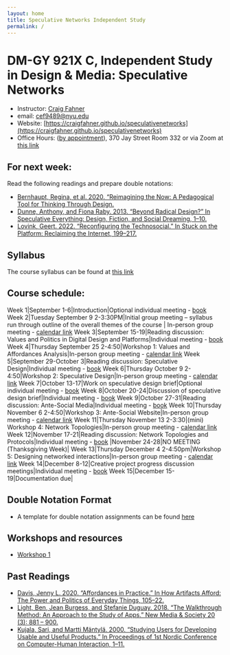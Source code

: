 ```yaml
---
layout: home
title: Speculative Networks Independent Study
permalink: /
---
```


# DM-GY 921X C, Independent Study in Design & Media: Speculative Networks

- Instructor: [Craig Fahner](https://www.craigfahner.com)
- email: [cef9489@nyu.edu](mailto:cef9489@nyu.edu)
- Website: [https://craigfahner.github.io/speculativenetworks](https://craigfahner.github.io/speculativenetworks)
- Office Hours: ([by appointment](https://calendar.app.google/zq4uTXKKZYkktD137)), 370 Jay Street Room 332 or via Zoom at [this link](https://nyu.zoom.us/j/9757774992)

## For next week:

Read the following readings and prepare double notations:

- [Bernhaupt, Regina, et al. 2020. “Reimagining the Now: A Pedagogical Tool for Thinking Through Design.](https://speculativeedu.wordpress.com/wp-content/uploads/2020/07/reimagining-the-now-a-pedagogical-tool-for-thinking-through-design-dis-2020-final-gillian-russell-craig-badke-garnet-hertz.pdf)
- [Dunne, Anthony, and Fiona Raby. 2013. “Beyond Radical Design?” In Speculative Everything: Design, Fiction, and Social Dreaming, 1–10.](https://commons.gc.cuny.edu/?get_group_doc=2813/Speculative_Everything_Design%2C_Fiction%2C_and_Social..._----_%281._Beyond_Radical_Design_%29.pdf)
- [Lovink, Geert. 2022. “Reconfiguring the Technosocial.” In Stuck on the Platform: Reclaiming the Internet, 199–217.](https://www.dropbox.com/scl/fi/txv2hq9hoj6ykq0i2jcur/Reconfiguring-the-Technosocial.pdf?rlkey=7vlha3ofze1evj6id5dgiwbhl&dl=0)

## Syllabus

The course syllabus can be found at [this link](https://www.dropbox.com/scl/fi/mwwu35dch8qup93w97s5v/Spec-Nets-Independent-Study-Syllabus-F25.pdf?rlkey=kohlcivtppo0u4kamvart3gpr&dl=0)

## Course schedule:

Week 1|September 1-6|Introduction|Optional individual meeting - [book](https://calendar.app.google/zq4uTXKKZYkktD137)
Week 2|Tuesday September 9 2-3:30PM|Initial group meeting – syllabus run through outline of the overall themes of the course | In-person group meeting - [calendar link](https://calendar.google.com/calendar/event?action=TEMPLATE&tmeid=MGJ1a3Zndjh1anJjMXRibzNzZWJzZTFhOWEgY2VmOTQ4OUBueXUuZWR1&tmsrc=cef9489%40nyu.edu)
Week 3|September 15-19|Reading discussion: Values and Politics in Digital Design and Platforms|Individual meeting - [book](https://calendar.app.google/zq4uTXKKZYkktD137)
Week 4|Thursday September 25 2-4:50|Workshop 1: Values and Affordances Analysis|In-person group meeting - [calendar link](https://calendar.google.com/calendar/event?action=TEMPLATE&tmeid=XzhwMmplY3BoNzEzNDZiOW82dDM0OGI5azhvczRhYjlvNzEzNDRiOWc2Y3A0OGM5aDZrczQ0Y2hoNzAgY2VmOTQ4OUBueXUuZWR1&tmsrc=cef9489%40nyu.edu)
Week 5|September 29-October 3|Reading discussion: Speculative Design|Individual meeting - [book](https://calendar.app.google/zq4uTXKKZYkktD137)
Week 6|Thursday October 9 2-4:50|Workshop 2: Speculative Design|In-person group meeting - [calendar link](https://calendar.google.com/calendar/event?action=TEMPLATE&tmeid=NmtmdjNjdWJsOTIxbmk3bmViYnVqczA1OXEgY2VmOTQ4OUBueXUuZWR1&tmsrc=cef9489%40nyu.edu)
Week 7|October 13-17|Work on speculative design brief|Optional individual meeting - [book](https://calendar.app.google/zq4uTXKKZYkktD137)
Week 8|October 20-24|Discussion of speculative design brief|Individual meeting - [book](https://calendar.app.google/zq4uTXKKZYkktD137)
Week 9|October 27-31|Reading discussion: Ante-Social Media|Individual meeting - [book](https://calendar.app.google/zq4uTXKKZYkktD137)
Week 10|Thursday November 6 2-4:50|Workshop 3: Ante-Social Website|In-person group meeting - [calendar link](https://calendar.google.com/calendar/event?action=TEMPLATE&tmeid=NmFnZzRubmY2MjdwaWlzcXBwNDh0NzRiZDYgY2VmOTQ4OUBueXUuZWR1&tmsrc=cef9489%40nyu.edu)
Week 11|Thursday November 13 2-3:30|(mini) Workshop 4: Network Topologies|In-person group meeting - [calendar link](https://calendar.google.com/calendar/event?action=TEMPLATE&tmeid=NzBrOWFpa2swcjVvMjV0NzlraWU3NDlwa28gY2VmOTQ4OUBueXUuZWR1&tmsrc=cef9489%40nyu.edu)
Week 12|November 17-21|Reading discussion: Network Topologies and Protocols|Individual meeting - [book](https://calendar.app.google/zq4uTXKKZYkktD137)
 |November 24-28|NO MEETING (Thanksgiving Week)| 
Week 13|Thursday December 4 2-4:50pm|Workshop 5: Designing networked interactions|In-person group meeting - [calendar link](https://calendar.google.com/calendar/event?action=TEMPLATE&tmeid=M201aDNwaG5lNmE0Z2xiMTZyaXM0aWwxcm4gY2VmOTQ4OUBueXUuZWR1&tmsrc=cef9489%40nyu.edu)
Week 14|December 8-12|Creative project progress discussion meetings|Individual meeting - [book](https://calendar.app.google/zq4uTXKKZYkktD137)
Week 15|December 15-19|Documentation due| 

## Double Notation Format

- A template for double notation assignments can be found [here](https://docs.google.com/document/d/146Ucp4niUy-10Of4D3a9-IS5sJ5tO0vui1e-A1DcBZk/edit?usp=sharing)

## Workshops and resources

- [Workshop 1](./workshop1/)


## Past Readings

- [Davis, Jenny L. 2020. “Affordances in Practice.” In How Artifacts Afford: The Power and Politics of Everyday Things, 105–22.](https://direct-mit-edu.proxy.library.nyu.edu/books/monograph/chapter-pdf/2253422/9780262358880_c000500.pdf)
- [Light, Ben, Jean Burgess, and Stefanie Duguay. 2018. “The Walkthrough Method: An Approach to the Study of Apps.” New Media & Society 20 (3): 881 – 900.](https://journals-sagepub-com.proxy.library.nyu.edu/doi/pdf/10.1177/1461444816675438)
- [Kujala, Sari, and Martti Mäntylä. 2000. “Studying Users for Developing Usable and Useful Products.” In Proceedings of 1st Nordic Conference on Computer-Human Interaction, 1–11.](https://www.researchgate.net/profile/Sari-Kujala/publication/228790500_Studying_Users_for_Developing_Usable/links/00b49514ab5805b21c000000/Studying-Users-for-Developing-Usable.pdf)